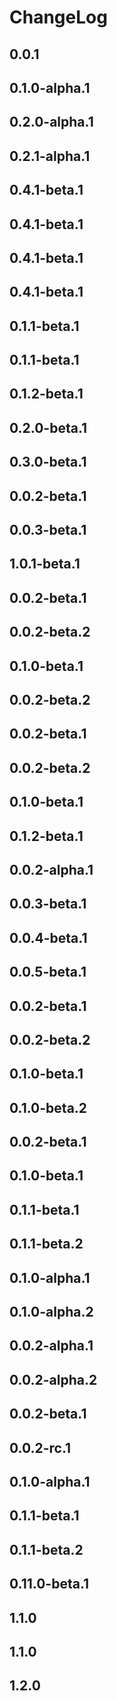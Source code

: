 # ChangeLog

## 0.0.1

## 0.1.0-alpha.1

## 0.2.0-alpha.1

## 0.2.1-alpha.1

## 0.4.1-beta.1

## 0.4.1-beta.1

## 0.4.1-beta.1

## 0.4.1-beta.1

## 0.1.1-beta.1

## 0.1.1-beta.1

## 0.1.2-beta.1

## 0.2.0-beta.1

## 0.3.0-beta.1

## 0.0.2-beta.1

## 0.0.3-beta.1

## 1.0.1-beta.1

## 0.0.2-beta.1

## 0.0.2-beta.2

## 0.1.0-beta.1

## 0.0.2-beta.2

## 0.0.2-beta.1

## 0.0.2-beta.2

## 0.1.0-beta.1

## 0.1.2-beta.1

## 0.0.2-alpha.1

## 0.0.3-beta.1

## 0.0.4-beta.1

## 0.0.5-beta.1

## 0.0.2-beta.1

## 0.0.2-beta.2

## 0.1.0-beta.1

## 0.1.0-beta.2

## 0.0.2-beta.1

## 0.1.0-beta.1

## 0.1.1-beta.1

## 0.1.1-beta.2

## 0.1.0-alpha.1

## 0.1.0-alpha.2

## 0.0.2-alpha.1

## 0.0.2-alpha.2

## 0.0.2-beta.1

## 0.0.2-rc.1

## 0.1.0-alpha.1

## 0.1.1-beta.1

## 0.1.1-beta.2

## 0.11.0-beta.1

## 

## 

## 

## 1.1.0

## 1.1.0

## 1.2.0

